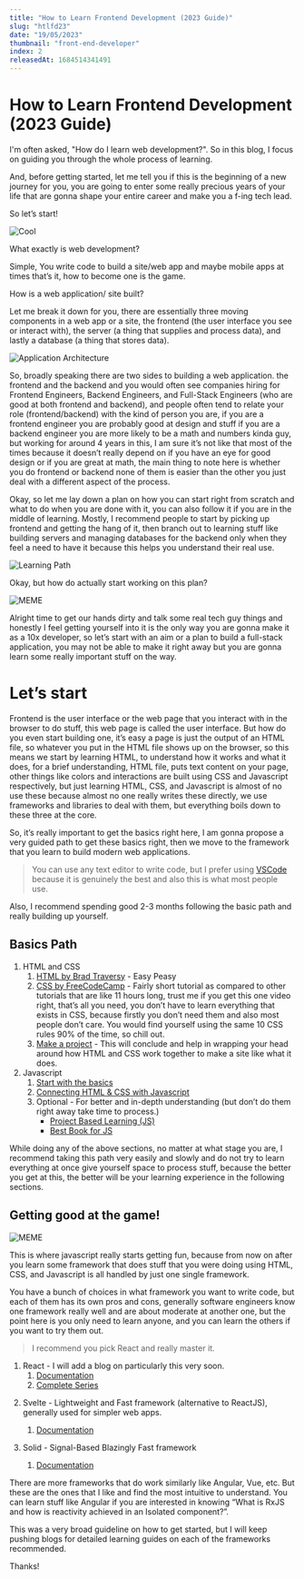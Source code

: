 ```yaml
---
title: "How to Learn Frontend Development (2023 Guide)"
slug: "htlfd23"
date: "19/05/2023"
thumbnail: "front-end-developer"
index: 2
releasedAt: 1684514341491
---
```


# How to Learn Frontend Development (2023 Guide)

I'm often asked, "How do I learn web development?". So in this blog, I focus on guiding you through the whole process of learning.

And, before getting started, let me tell you if this is the beginning of a new journey for you, you are going to enter some really precious years of your life that are gonna shape your entire career and make you a f-ing tech lead.

So let’s start!

![Cool](https://media2.giphy.com/media/v1.Y2lkPTc5MGI3NjExMzJiNjgzMDY3ZjE3ZjNlZDIzNzgyNDEwOTVlYjBkOTZlZTljNmU1MyZlcD12MV9pbnRlcm5hbF9naWZzX2dpZklkJmN0PWc/xUOxf8R29PSTtF6PE4/giphy.gif)

What exactly is web development?

Simple, You write code to build a site/web app and maybe mobile apps at times that’s it, how to become one is the game.

How is a web application/ site built?

Let me break it down for you, there are essentially three moving components in a web app or a site, the frontend (the user interface you see or interact with), the server (a thing that supplies and process data), and lastly a database (a thing that stores data).

![Application Architecture](/blogs/htlfd23/arch.png)

So, broadly speaking there are two sides to building a web application. the frontend and the backend and you would often see companies hiring for Frontend Engineers, Backend Engineers, and Full-Stack Engineers (who are good at both frontend and backend), and people often tend to relate your role (frontend/backend) with the kind of person you are, if you are a frontend engineer you are probably good at design and stuff if you are a backend engineer you are more likely to be a math and numbers kinda guy, but working for around 4 years in this, I am sure it’s not like that most of the times because it doesn’t really depend on if you have an eye for good design or if you are great at math, the main thing to note here is whether you do frontend or backend none of them is easier than the other you just deal with a different aspect of the process.

Okay, so let me lay down a plan on how you can start right from scratch and what to do when you are done with it, you can also follow it if you are in the middle of learning. Mostly, I recommend people to start by picking up frontend and getting the hang of it, then branch out to learning stuff like building servers and managing databases for the backend only when they feel a need to have it because this helps you understand their real use.

![Learning Path](/blogs/htlfd23/path.png)

Okay, but how do actually start working on this plan?

![MEME](https://media1.giphy.com/media/v1.Y2lkPTc5MGI3NjExZDZhMzc4MGQ4NmNiN2QwNTk2ZmYxNmIyNTE2MWM1NjYwMjA2NGE0OCZlcD12MV9pbnRlcm5hbF9naWZzX2dpZklkJmN0PWc/xUNd9HnL8XsgW8K5FK/giphy.gif)

Alright time to get our hands dirty and talk some real tech guy things and honestly I feel getting yourself into it is the only way you are gonna make it as a 10x developer, so let’s start with an aim or a plan to build a full-stack application, you may not be able to make it right away but you are gonna learn some really important stuff on the way.

# Let’s start

Frontend is the user interface or the web page that you interact with in the browser to do stuff, this web page is called the user interface. But how do you even start building one, it’s easy a page is just the output of an HTML file, so whatever you put in the HTML file shows up on the browser, so this means we start by learning HTML, to understand how it works and what it does, for a brief understanding, HTML file, puts text content on your page, other things like colors and interactions are built using CSS and Javascript respectively, but just learning HTML, CSS, and Javascript is almost of no use these because almost no one really writes these directly, we use frameworks and libraries to deal with them, but everything boils down to these three at the core.

So, it’s really important to get the basics right here, I am gonna propose a very guided path to get these basics right, then we move to the framework that you learn to build modern web applications.

> You can use any text editor to write code, but I prefer using [VSCode](https://code.visualstudio.com/) because it is genuinely the best and also this is what most people use.

Also, I recommend spending good 2-3 months following the basic path and really building up yourself.

## Basics Path

<ol>
  <li>HTML and CSS
    <ol>
      <li><a href="https://www.youtube.com/watch?v=UB1O30fR-EE">HTML by Brad Traversy</a> - Easy Peasy</li>
      <li><a href="https://www.youtube.com/watch?v=ieTHC78giGQ">CSS by FreeCodeCamp</a> - Fairly short tutorial as compared to other tutorials that are like 11 hours long, trust me if you get this one video right, that’s all you need, you don’t have to learn everything that exists in CSS, because firstly you don’t need them and also most people don’t care. You would find yourself using the same 10 CSS rules 90% of the time, so chill out.</li>
      <li><a href="https://www.youtube.com/watch?v=-8LTPIJBGwQ">Make a project</a> - This will conclude and help in wrapping your head around how HTML and CSS work together to make a site like what it does.</li>
    </ol>
  </li>
  <li>Javascript
    <ol>
      <li><a href="https://www.youtube.com/watch?v=SBmSRK3feww">Start with the basics</a></li>
      <li><a href="https://www.youtube.com/watch?v=v7rSSy8CaYE">Connecting HTML & CSS with Javascript</a></li>
      <li>Optional - For better and in-depth understanding (but don’t do them right away take time to process.)
        <ul>
          <li><a href="https://www.youtube.com/watch?v=E3XxeE7NF30">Project Based Learning (JS)</a></li>
          <li><a href="https://github.com/getify/You-Dont-Know-JS">Best Book for JS</a></li>
        </ul>
      </li>
    </ol>
  </li>
</ol>

While doing any of the above sections, no matter at what stage you are, I recommend taking this path very easily and slowly and do not try to learn everything at once give yourself space to process stuff, because the better you get at this, the better will be your learning experience in the following sections.

## Getting good at the game!

![MEME](https://media4.giphy.com/media/v1.Y2lkPTc5MGI3NjExODg1ZDVjZTA4YTkzNmFjYWRmOTRlNDg1ZjNlNjA2MjEyYWZiN2ZiZCZlcD12MV9pbnRlcm5hbF9naWZzX2dpZklkJmN0PWc/QuDpERGElBfPc63xr5/giphy.gif)

This is where javascript really starts getting fun, because from now on after you learn some framework that does stuff that you were doing using HTML, CSS, and Javascript is all handled by just one single framework.

You have a bunch of choices in what framework you want to write code, but each of them has its own pros and cons, generally software engineers know one framework really well and are about moderate at another one, but the point here is you only need to learn anyone, and you can learn the others if you want to try them out.

> I recommend you pick React and really master it.

<ol>
<li>
React - I will add a blog on particularly this very soon.
<ol>

<li>
<a href="https://react.dev/">Documentation</a>
</li>
   <li>
   <a href="https://youtu.be/QFaFIcGhPoM">Complete Series</a>
   </li>
</ol>
</li>
<li>

Svelte - Lightweight and Fast framework (alternative to ReactJS), generally used for simpler web apps.

   <ol>

   <li>
<a href="https://svelte.dev/">Documentation</a>
   </li>
   </ol>
</li>
<li>

Solid - Signal-Based Blazingly Fast framework

   <ol>
   <li>
   <a href="https://www.solidjs.com/">Documentation</a>
   </li>
   </ol>
</li>
</ol>

There are more frameworks that do work similarly like Angular, Vue, etc. But these are the ones that I like and find the most intuitive to understand. You can learn stuff like Angular if you are interested in knowing “What is RxJS and how is reactivity achieved in an Isolated component?”.

This was a very broad guideline on how to get started, but I will keep pushing blogs for detailed learning guides on each of the frameworks recommended.

Thanks!
